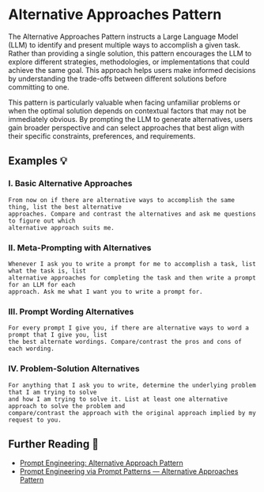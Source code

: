 # Alternative Approaches Pattern

The Alternative Approaches Pattern instructs a Large Language Model (LLM) to identify and present
multiple ways to accomplish a given task. Rather than providing a single solution, this pattern
encourages the LLM to explore different strategies, methodologies, or implementations that could
achieve the same goal. This approach helps users make informed decisions by understanding the
trade-offs between different solutions before committing to one.

This pattern is particularly valuable when facing unfamiliar problems or when the optimal solution
depends on contextual factors that may not be immediately obvious. By prompting the LLM to generate
alternatives, users gain broader perspective and can select approaches that best align with their
specific constraints, preferences, and requirements.

## Examples 💡

### I. Basic Alternative Approaches

```
From now on if there are alternative ways to accomplish the same thing, list the best alternative
approaches. Compare and contrast the alternatives and ask me questions to figure out which
alternative approach suits me.
```

### II. Meta-Prompting with Alternatives

```
Whenever I ask you to write a prompt for me to accomplish a task, list what the task is, list
alternative approaches for completing the task and then write a prompt for an LLM for each
approach. Ask me what I want you to write a prompt for.
```

### III. Prompt Wording Alternatives

```
For every prompt I give you, if there are alternative ways to word a prompt that I give you, list
the best alternate wordings. Compare/contrast the pros and cons of each wording.
```

### IV. Problem-Solution Alternatives

```
For anything that I ask you to write, determine the underlying problem that I am trying to solve
and how I am trying to solve it. List at least one alternative approach to solve the problem and
compare/contrast the approach with the original approach implied by my request to you.
```

## Further Reading 🔗

- [Prompt Engineering: Alternative Approach Pattern](https://debabratapruseth.com/prompt-engineering-alternative-approach-pattern/)
- [Prompt Engineering via Prompt Patterns — Alternative Approaches Pattern](https://medium.com/@a1guy/prompt-engineering-via-prompt-patterns-alternative-approaches-pattern-346344debfda)
